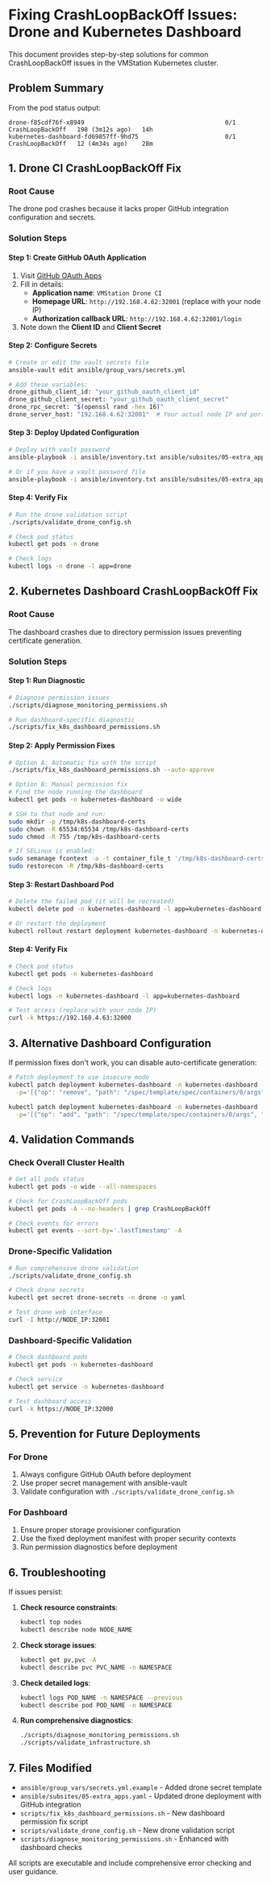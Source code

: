 # Fixing CrashLoopBackOff Issues: Drone and Kubernetes Dashboard

This document provides step-by-step solutions for common CrashLoopBackOff issues in the VMStation Kubernetes cluster.

## Problem Summary

From the pod status output:
```
drone-f85cdf76f-x8949                                       0/1     CrashLoopBackOff   198 (3m12s ago)   14h
kubernetes-dashboard-fd69857ff-9hd75                        0/1     CrashLoopBackOff   12 (4m34s ago)    28m
```

## 1. Drone CI CrashLoopBackOff Fix

### Root Cause
The drone pod crashes because it lacks proper GitHub integration configuration and secrets.

### Solution Steps

#### Step 1: Create GitHub OAuth Application
1. Visit [GitHub OAuth Apps](https://github.com/settings/applications/new)
2. Fill in details:
   - **Application name**: `VMStation Drone CI`
   - **Homepage URL**: `http://192.168.4.62:32001` (replace with your node IP)
   - **Authorization callback URL**: `http://192.168.4.62:32001/login`
3. Note down the **Client ID** and **Client Secret**

#### Step 2: Configure Secrets
```bash
# Create or edit the vault secrets file
ansible-vault edit ansible/group_vars/secrets.yml

# Add these variables:
drone_github_client_id: "your_github_oauth_client_id"
drone_github_client_secret: "your_github_oauth_client_secret"
drone_rpc_secret: "$(openssl rand -hex 16)"
drone_server_host: "192.168.4.62:32001"  # Your actual node IP and port
```

#### Step 3: Deploy Updated Configuration
```bash
# Deploy with vault password
ansible-playbook -i ansible/inventory.txt ansible/subsites/05-extra_apps.yaml --ask-vault-pass

# Or if you have a vault password file
ansible-playbook -i ansible/inventory.txt ansible/subsites/05-extra_apps.yaml --vault-password-file ~/.vault_pass.txt
```

#### Step 4: Verify Fix
```bash
# Run the drone validation script
./scripts/validate_drone_config.sh

# Check pod status
kubectl get pods -n drone

# Check logs
kubectl logs -n drone -l app=drone
```

## 2. Kubernetes Dashboard CrashLoopBackOff Fix

### Root Cause
The dashboard crashes due to directory permission issues preventing certificate generation.

### Solution Steps

#### Step 1: Run Diagnostic
```bash
# Diagnose permission issues
./scripts/diagnose_monitoring_permissions.sh

# Run dashboard-specific diagnostic
./scripts/fix_k8s_dashboard_permissions.sh
```

#### Step 2: Apply Permission Fixes
```bash
# Option A: Automatic fix with the script
./scripts/fix_k8s_dashboard_permissions.sh --auto-approve

# Option B: Manual permission fix
# Find the node running the dashboard
kubectl get pods -n kubernetes-dashboard -o wide

# SSH to that node and run:
sudo mkdir -p /tmp/k8s-dashboard-certs
sudo chown -R 65534:65534 /tmp/k8s-dashboard-certs
sudo chmod -R 755 /tmp/k8s-dashboard-certs

# If SELinux is enabled:
sudo semanage fcontext -a -t container_file_t '/tmp/k8s-dashboard-certs(/.*)?'
sudo restorecon -R /tmp/k8s-dashboard-certs
```

#### Step 3: Restart Dashboard Pod
```bash
# Delete the failed pod (it will be recreated)
kubectl delete pod -n kubernetes-dashboard -l app=kubernetes-dashboard

# Or restart the deployment
kubectl rollout restart deployment kubernetes-dashboard -n kubernetes-dashboard
```

#### Step 4: Verify Fix
```bash
# Check pod status
kubectl get pods -n kubernetes-dashboard

# Check logs
kubectl logs -n kubernetes-dashboard -l app=kubernetes-dashboard

# Test access (replace with your node IP)
curl -k https://192.168.4.63:32000
```

## 3. Alternative Dashboard Configuration

If permission fixes don't work, you can disable auto-certificate generation:

```bash
# Patch deployment to use insecure mode
kubectl patch deployment kubernetes-dashboard -n kubernetes-dashboard --type='json' \
  -p='[{"op": "remove", "path": "/spec/template/spec/containers/0/args"}]'

kubectl patch deployment kubernetes-dashboard -n kubernetes-dashboard --type='json' \
  -p='[{"op": "add", "path": "/spec/template/spec/containers/0/args", "value": ["--namespace=kubernetes-dashboard", "--enable-insecure-login"]}]'
```

## 4. Validation Commands

### Check Overall Cluster Health
```bash
# Get all pods status
kubectl get pods -o wide --all-namespaces

# Check for CrashLoopBackOff pods
kubectl get pods -A --no-headers | grep CrashLoopBackOff

# Check events for errors
kubectl get events --sort-by='.lastTimestamp' -A
```

### Drone-Specific Validation
```bash
# Run comprehensive drone validation
./scripts/validate_drone_config.sh

# Check drone secrets
kubectl get secret drone-secrets -n drone -o yaml

# Test drone web interface
curl -I http://NODE_IP:32001
```

### Dashboard-Specific Validation
```bash
# Check dashboard pods
kubectl get pods -n kubernetes-dashboard

# Check service
kubectl get service -n kubernetes-dashboard

# Test dashboard access
curl -k https://NODE_IP:32000
```

## 5. Prevention for Future Deployments

### For Drone
1. Always configure GitHub OAuth before deployment
2. Use proper secret management with ansible-vault
3. Validate configuration with `./scripts/validate_drone_config.sh`

### For Dashboard
1. Ensure proper storage provisioner configuration
2. Use the fixed deployment manifest with proper security contexts
3. Run permission diagnostics before deployment

## 6. Troubleshooting

If issues persist:

1. **Check resource constraints**:
   ```bash
   kubectl top nodes
   kubectl describe node NODE_NAME
   ```

2. **Check storage issues**:
   ```bash
   kubectl get pv,pvc -A
   kubectl describe pvc PVC_NAME -n NAMESPACE
   ```

3. **Check detailed logs**:
   ```bash
   kubectl logs POD_NAME -n NAMESPACE --previous
   kubectl describe pod POD_NAME -n NAMESPACE
   ```

4. **Run comprehensive diagnostics**:
   ```bash
   ./scripts/diagnose_monitoring_permissions.sh
   ./scripts/validate_infrastructure.sh
   ```

## 7. Files Modified

- `ansible/group_vars/secrets.yml.example` - Added drone secret template
- `ansible/subsites/05-extra_apps.yaml` - Updated drone deployment with GitHub integration
- `scripts/fix_k8s_dashboard_permissions.sh` - New dashboard permission fix script
- `scripts/validate_drone_config.sh` - New drone validation script
- `scripts/diagnose_monitoring_permissions.sh` - Enhanced with dashboard checks

All scripts are executable and include comprehensive error checking and user guidance.